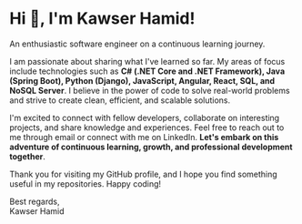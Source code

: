 # Hi 👋, I'm Kawser Hamid! 
An enthusiastic software engineer on a continuous learning journey.

I am passionate about sharing what I've learned so far. My areas of focus include technologies such as **C# (.NET Core and .NET Framework), Java (Spring Boot), Python (Django), JavaScript, Angular, React, SQL, and NoSQL Server**. I believe in the power of code to solve real-world problems and strive to create clean, efficient, and scalable solutions.

I'm excited to connect with fellow developers, collaborate on interesting projects, and share knowledge and experiences. Feel free to reach out to me through email or connect with me on LinkedIn. **Let's embark on this adventure of continuous learning, growth, and professional development together**.

Thank you for visiting my GitHub profile, and I hope you find something useful in my repositories. Happy coding!

Best regards,<br/>
Kawser Hamid
